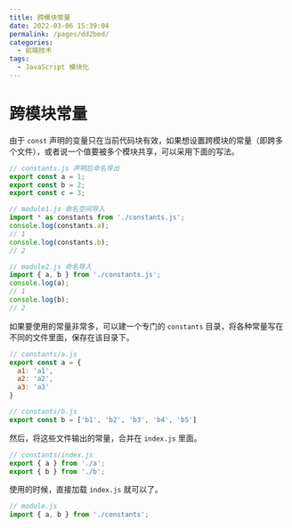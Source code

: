 ```yaml
---
title: 跨模块常量
date: 2022-03-06 15:39:04
permalink: /pages/dd2bed/
categories:
  - 前端技术
tags:
  - JavaScript 模块化
---
```


# 跨模块常量

由于 `const` 声明的变量只在当前代码块有效，如果想设置跨模块的常量（即跨多个文件），或者说一个值要被多个模块共享，可以采用下面的写法。

```js
// constants.js 声明后命名导出
export const a = 1;
export const b = 2;
export const c = 3;

// module1.js 命名空间导入
import * as constants from './constants.js';
console.log(constants.a);
// 1
console.log(constants.b);
// 2

// module2.js 命名导入
import { a, b } from './constants.js';
console.log(a);
// 1
console.log(b);
// 2
```

如果要使用的常量非常多，可以建一个专门的 `constants` 目录，将各种常量写在不同的文件里面，保存在该目录下。

```js
// constants/a.js
export const a = {
  a1: 'a1',
  a2: 'a2',
  a3: 'a3'
}

// constants/b.js
export const b = ['b1', 'b2', 'b3', 'b4', 'b5']
```

然后，将这些文件输出的常量，合并在 `index.js` 里面。

```js
// constants/index.js
export { a } from './a';
export { b } from './b';
```

使用的时候，直接加载 `index.js` 就可以了。

```js
// module.js
import { a, b } from './constants';
```
